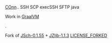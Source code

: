 [COnn](/).. SSH SCP execSSH SFTP java

Work in [GraalVM](https://www.graalvm.org/latest/docs/getting-started/)

.

Fork of [JSch-0.1.55](https://sourceforge.net/projects/jsch/files/jsch/0.1.55/jsch-0.1.55.zip/download) + [JZlib-1.1.3](https://github.com/ymnk/jzlib/archive/1.1.3.zip)
[LICENSE_FORKED](LICENSE_FORKED)

